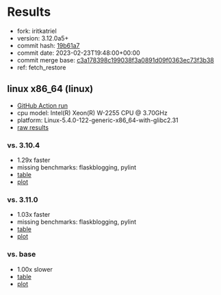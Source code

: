 # Results

- fork: iritkatriel
- version: 3.12.0a5+
- commit hash: [19b61a7](https://github.com/iritkatriel/cpython/commit/19b61a7)
- commit date: 2023-02-23T19:48:00+00:00
- commit merge base: [c3a178398c199038f3a0891d09f0363ec73f3b38](https://github.com/iritkatriel/cpython/commit/c3a178398c199038f3a0891d09f0363ec73f3b38)
- ref: fetch_restore

## linux x86_64 (linux)

- [GitHub Action run](https://github.com/faster-cpython/benchmarking/actions/runs/4256286404)
- cpu model: Intel(R) Xeon(R) W-2255 CPU @ 3.70GHz
- platform: Linux-5.4.0-122-generic-x86_64-with-glibc2.31
- [raw results](bm-20230223-linux-x86_64-iritkatriel-fetch_restore-3.12.0a5%2B-19b61a7.json)

### vs. 3.10.4

- 1.29x faster
- missing benchmarks: flaskblogging, pylint
- [table](bm-20230223-linux-x86_64-iritkatriel-fetch_restore-3.12.0a5%2B-19b61a7-vs-3.10.4.md)
- [plot](bm-20230223-linux-x86_64-iritkatriel-fetch_restore-3.12.0a5%2B-19b61a7-vs-3.10.4.png)

### vs. 3.11.0

- 1.03x faster
- missing benchmarks: flaskblogging, pylint
- [table](bm-20230223-linux-x86_64-iritkatriel-fetch_restore-3.12.0a5%2B-19b61a7-vs-3.11.0.md)
- [plot](bm-20230223-linux-x86_64-iritkatriel-fetch_restore-3.12.0a5%2B-19b61a7-vs-3.11.0.png)

### vs. base

- 1.00x slower
- [table](bm-20230223-linux-x86_64-iritkatriel-fetch_restore-3.12.0a5%2B-19b61a7-vs-base.md)
- [plot](bm-20230223-linux-x86_64-iritkatriel-fetch_restore-3.12.0a5%2B-19b61a7-vs-base.png)

